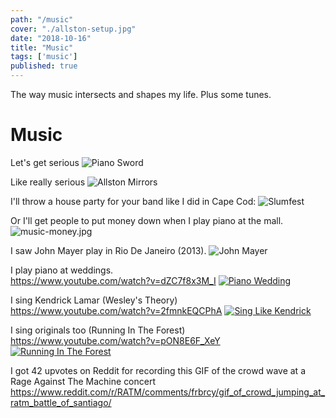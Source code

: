 ```yaml
---
path: "/music"
cover: "./allston-setup.jpg"
date: "2018-10-16"
title: "Music"
tags: ['music']
published: true
---
```


The way music intersects and shapes my life. Plus some tunes.                            

# Music
Let's get serious
![Piano Sword](./music-piano-sword.jpg)

Like really serious
![Allston Mirrors](./allston-mirrors.jpg)

I'll throw a house party for your band like I did in Cape Cod:
![Slumfest](./slumfest-2.jpg)

Or I'll get people to put money down when I play piano at the mall.
![music-money.jpg](./music-money.jpg)

I saw John Mayer play in Rio De Janeiro (2013).
![John Mayer](./john-mayer-rio.JPG)

I play piano at weddings.  
https://www.youtube.com/watch?v=dZC7f8x3M_I
[![Piano Wedding](./piano-wedding.jpg)](https://www.youtube.com/watch?v=dZC7f8x3M_I)

I sing Kendrick Lamar (Wesley's Theory)  
https://www.youtube.com/watch?v=2fmnkEQCPhA
[![Sing Like Kendrick](./sing-like-kendrick.jpg)](https://www.youtube.com/watch?v=2fmnkEQCPhA)

I sing originals too (Running In The Forest)  
https://www.youtube.com/watch?v=pON8E6F_XeY  
[![Running In The Forest](./running-in-the-forest.jpg)](https://www.youtube.com/watch?v=pON8E6F_XeY  )

I got 42 upvotes on Reddit for recording this GIF of the crowd wave at a Rage Against The Machine concert  
https://www.reddit.com/r/RATM/comments/frbrcy/gif_of_crowd_jumping_at_ratm_battle_of_santiago/

